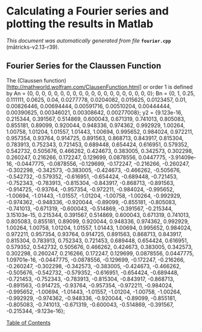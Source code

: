
# Calculating a Fourier series and plotting the results in Matlab
_This document was automatically generated from file_ **`fourier.cpp`** (mātricks-v2.13-r39).

## Fourier Series for the Claussen Function
The (Claussen function)[http://mathworld.wolfram.com/ClausenFunction.html] or order 1 is defined by
An = {0, 0, 0, 0, 0, 0, 0, 0, 0, 0, 0, 0, 0, 0, 0, 0, 0, 0, 0, 0}; 
Bn = {0, 1, 0.25, 0.111111, 0.0625, 0.04, 0.0277778, 0.0204082, 0.015625, 0.0123457, 0.01, 0.00826446, 0.00694444, 0.00591716, 0.00510204, 0.00444444, 0.00390625, 0.00346021, 0.00308642, 0.00277008}; 
y2 = {9.123e-16, 0.215344, 0.391567, 0.514869, 0.600043, 0.671319, 0.741013, 0.805083, 0.855181, 0.89099, 0.920044, 0.948336, 0.974362, 0.992929, 1.00264, 1.00758, 1.01204, 1.01557, 1.01443, 1.00694, 0.995652, 0.984024, 0.972211, 0.957354, 0.93764, 0.914725, 0.891563, 0.868713, 0.843917, 0.815304, 0.783913, 0.752343, 0.721453, 0.689448, 0.654424, 0.616951, 0.579352, 0.542732, 0.505676, 0.466262, 0.424673, 0.383005, 0.342573, 0.302298, 0.260247, 0.216266, 0.172247, 0.129699, 0.0878556, 0.0447775, -3.91409e-16, -0.0447775, -0.0878556, -0.129699, -0.172247, -0.216266, -0.260247, -0.302298, -0.342573, -0.383005, -0.424673, -0.466262, -0.505676, -0.542732, -0.579352, -0.616951, -0.654424, -0.689448, -0.721453, -0.752343, -0.783913, -0.815304, -0.843917, -0.868713, -0.891563, -0.914725, -0.93764, -0.957354, -0.972211, -0.984024, -0.995652, -1.00694, -1.01443, -1.01557, -1.01204, -1.00758, -1.00264, -0.992929, -0.974362, -0.948336, -0.920044, -0.89099, -0.855181, -0.805083, -0.741013, -0.671319, -0.600043, -0.514869, -0.391567, -0.215344, 3.15103e-15, 0.215344, 0.391567, 0.514869, 0.600043, 0.671319, 0.741013, 0.805083, 0.855181, 0.89099, 0.920044, 0.948336, 0.974362, 0.992929, 1.00264, 1.00758, 1.01204, 1.01557, 1.01443, 1.00694, 0.995652, 0.984024, 0.972211, 0.957354, 0.93764, 0.914725, 0.891563, 0.868713, 0.843917, 0.815304, 0.783913, 0.752343, 0.721453, 0.689448, 0.654424, 0.616951, 0.579352, 0.542732, 0.505676, 0.466262, 0.424673, 0.383005, 0.342573, 0.302298, 0.260247, 0.216266, 0.172247, 0.129699, 0.0878556, 0.0447775, 1.09701e-16, -0.0447775, -0.0878556, -0.129699, -0.172247, -0.216266, -0.260247, -0.302298, -0.342573, -0.383005, -0.424673, -0.466262, -0.505676, -0.542732, -0.579352, -0.616951, -0.654424, -0.689448, -0.721453, -0.752343, -0.783913, -0.815304, -0.843917, -0.868713, -0.891563, -0.914725, -0.93764, -0.957354, -0.972211, -0.984024, -0.995652, -1.00694, -1.01443, -1.01557, -1.01204, -1.00758, -1.00264, -0.992929, -0.974362, -0.948336, -0.920044, -0.89099, -0.855181, -0.805083, -0.741013, -0.671319, -0.600043, -0.514869, -0.391567, -0.215344, -9.123e-16}; 

[Table of Contents](README.md)
